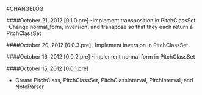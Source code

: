 #CHANGELOG

####October 21, 2012 [0.1.0.pre]
-Implement transposition in PitchClassSet
-Change normal_form, inversion, and transpose so that they each return a PitchClassSet

####October 20, 2012 [0.0.3.pre]
-Implement inversion in PitchClassSet

####October 16, 2012 [0.0.2.pre]
-Implement normal form in PitchClassSet

####October 15, 2012 [0.0.1.pre]
- Create PitchClass, PitchClassSet, PitchClassInterval, PitchInterval, and NoteParser

